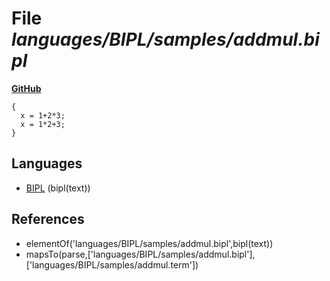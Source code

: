 # File _languages/BIPL/samples/addmul.bipl_
**[GitHub](https://github.com/softlang/yas/blob/master/languages/BIPL/samples/addmul.bipl)**
```
{
  x = 1+2*3;
  x = 1*2+3;
}
```

## Languages
* [BIPL](../languages/BIPL.md) (bipl(text))

## References
* elementOf('languages/BIPL/samples/addmul.bipl',bipl(text))
* mapsTo(parse,['languages/BIPL/samples/addmul.bipl'],['languages/BIPL/samples/addmul.term'])
